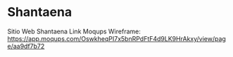 # Shantaena
Sitio Web Shantaena
Link Moqups Wireframe: 
https://app.moqups.com/OswkheqPI7x5bnRPdFtF4d9LK9HrAkxy/view/page/aa9df7b72
